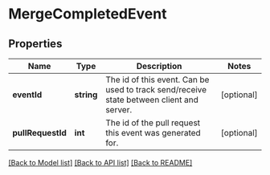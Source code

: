 # MergeCompletedEvent

## Properties
Name | Type | Description | Notes
------------ | ------------- | ------------- | -------------
**eventId** | **string** | The id of this event. Can be used to track send/receive state between client and server. | [optional] 
**pullRequestId** | **int** | The id of the pull request this event was generated for. | [optional] 

[[Back to Model list]](../README.md#documentation-for-models) [[Back to API list]](../README.md#documentation-for-api-endpoints) [[Back to README]](../README.md)


